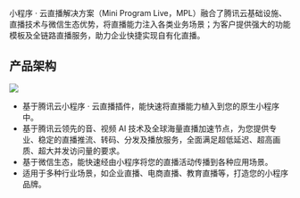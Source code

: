 小程序 · 云直播解决方案（Mini Program Live，MPL）融合了腾讯云基础设施、直播技术与微信生态优势，将直播能力注入各类业务场景；为客户提供强大的功能模板及全链路直播服务，助力企业快捷实现自有化直播。

## 产品架构
![](https://main.qcloudimg.com/raw/543c1faf86f75bb41a45db01cdc3762e.png)
- 基于腾讯云小程序 · 云直播插件，能快速将直播能力植入到您的原生小程序中。
- 基于腾讯云领先的音、视频 AI 技术及全球海量直播加速节点，为您提供专业、稳定的直播推流、转码、分发及播放服务，全面满足超低延迟、超高画质、超大并发访问量的要求。
- 基于微信生态，能快速经由小程序将您的直播活动传播到各种应用场景。
- 适用于多种行业场景，如企业直播、电商直播、教育直播等，打造您的小程序品牌。
 
